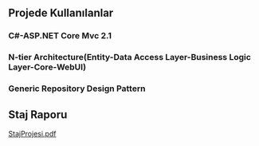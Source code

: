 ## Projede Kullanılanlar
### C#-ASP.NET Core Mvc 2.1
### N-tier Architecture(Entity-Data Access Layer-Business Logic Layer-Core-WebUI)
### Generic Repository Design Pattern

## Staj Raporu
[StajProjesi.pdf](https://github.com/merterturk/GraduateStudentProject/files/6212934/StajProjesi.pdf)

